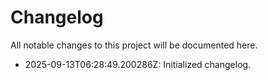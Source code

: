 # Changelog

All notable changes to this project will be documented here.

- 2025-09-13T06:28:49.200286Z: Initialized changelog.
